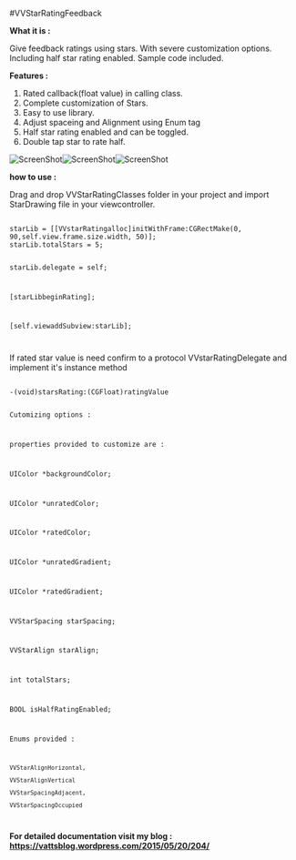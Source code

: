 #VVStarRatingFeedback

<b>What it is :</b>

Give feedback ratings using stars. With severe customization options. Including half star rating enabled. Sample code included.

<b>Features :</b>

1. Rated callback(float value) in calling class.
2. Complete customization of Stars.
3. Easy to use library.
4. Adjust spaceing and Alignment using Enum tag
5. Half star rating enabled and can be toggled.
6. Double tap star to rate half.

<img src="https://vattsblog.files.wordpress.com/2015/05/screen-shot-2015-05-20-at-4-53-37-pm.png" alt="ScreenShot"><img src="https://vattsblog.files.wordpress.com/2015/05/screen-shot-2015-05-20-at-4-53-45-pm.png" alt="ScreenShot"><img src="https://vattsblog.files.wordpress.com/2015/05/screen-shot-2015-05-20-at-4-53-51-pm.png" alt="ScreenShot">



<b>how to use : </b>

Drag and drop VVStarRatingClasses folder in your project and import StarDrawing file in your viewcontroller.

<code>
starLib = [[VVstarRatingalloc]initWithFrame:CGRectMake(0, 90,self.view.frame.size.width, 50)];   
starLib.totalStars = 5;

starLib.delegate = self;

[starLibbeginRating];

[self.viewaddSubview:starLib];

</code>

If rated star value is need confirm to a protocol VVstarRatingDelegate and implement it's instance method

<code>
-(void)starsRating:(CGFloat)ratingValue

Cutomizing options : 

properties provided to customize are : 

UIColor *backgroundColor;

UIColor *unratedColor;

UIColor *ratedColor;

UIColor *unratedGradient;

UIColor *ratedGradient;

VVStarSpacing starSpacing;

VVStarAlign starAlign;

int totalStars;

BOOL isHalfRatingEnabled;

Enums provided : 

    VVStarAlignHorizontal,

    VVStarAlignVertical

    VVStarSpacingAdjacent,

    VVStarSpacingOccupied
</code>


<b>For detailed documentation visit my blog : https://vattsblog.wordpress.com/2015/05/20/204/</b>
